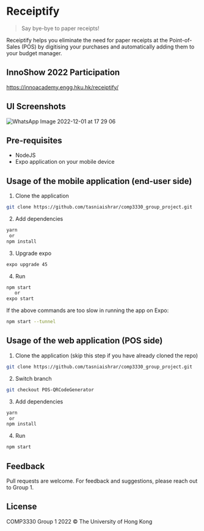 # Receiptify

> Say bye-bye to paper receipts!

Receiptify helps you eliminate the need for paper receipts at the Point-of-Sales (POS) by digitising your purchases and automatically adding them to your budget manager.

## InnoShow 2022 Participation
https://innoacademy.engg.hku.hk/receiptify/

## UI Screenshots
![WhatsApp Image 2022-12-01 at 17 29 06](https://user-images.githubusercontent.com/61655124/205019061-b6cb207b-10a0-4a88-867d-d048241d029a.jpg)

## Pre-requisites

- NodeJS
- Expo application on your mobile device

## Usage of the mobile application (end-user side)

1. Clone the application

```bash
git clone https://github.com/tasniaishrar/comp3330_group_project.git
```
2. Add dependencies

```bash
yarn
 or
npm install
```
3. Upgrade expo

```bash
expo upgrade 45
```

4. Run

```bash
npm start
   or
expo start

```

If the above commands are too slow in running the app on Expo:
```bash
npm start --tunnel

```
## Usage of the web application (POS side)

1. Clone the application (skip this step if you have already cloned the repo)

```bash
git clone https://github.com/tasniaishrar/comp3330_group_project.git
```

2. Switch branch

```bash
git checkout POS-QRCodeGenerator
```

3. Add dependencies

```bash
yarn
 or
npm install
```

4. Run

```bash
npm start

```

## Feedback

Pull requests are welcome. 
For feedback and suggestions, please reach out to Group 1.


## License

COMP3330 Group 1 2022 &copy; The University of Hong Kong 
